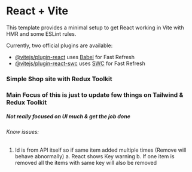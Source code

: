 # React + Vite

This template provides a minimal setup to get React working in Vite with HMR and some ESLint rules.

Currently, two official plugins are available:

- [@vitejs/plugin-react](https://github.com/vitejs/vite-plugin-react/blob/main/packages/plugin-react/README.md) uses [Babel](https://babeljs.io/) for Fast Refresh
- [@vitejs/plugin-react-swc](https://github.com/vitejs/vite-plugin-react-swc) uses [SWC](https://swc.rs/) for Fast Refresh

### Simple Shop site with Redux Toolkit

### Main Focus of this is just to update few things on Tailwind & Redux Toolkit

##### Not really focused on UI much & get the job done

###### Know issues:

1. Id is from API itself so if same item added multiple times (Remove will behave abnormally)
   a. React shows Key warning
   b. If one item is removed all the items with same key will also be removed
